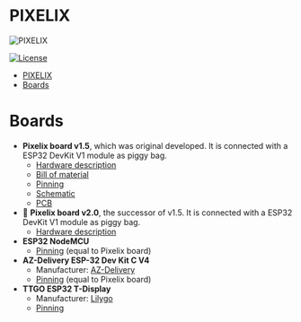 # PIXELIX
![PIXELIX](../images/LogoBlack.png)

[![License](https://img.shields.io/badge/license-MIT-blue.svg)](http://choosealicense.com/licenses/mit/)

- [PIXELIX](#pixelix)
- [Boards](#boards)

# Boards

* **Pixelix board v1.5**, which was original developed. It is connected with a ESP32 DevKit V1 module as piggy bag.
  * [Hardware description](./pixelix/v1.5/ELECTRONIC.md)
  * [Bill of material](./pixelix/v1.5/BOM.md)
  * [Pinning](../../lib/HalLedMatrix/Board.h)
  * [Schematic](./pixelix/v1.5/schematics/)
  * [PCB](./pixelix/v1.5/pcb/)
* :construction: **Pixelix board v2.0**, the successor of v1.5. It is connected with a ESP32 DevKit V1 module as piggy bag.
  * [Hardware description](./pixelix/v2.0/ELECTRONIC.md)
* **ESP32 NodeMCU**
  * [Pinning](../../lib/HalLedMatrix/Board.h) (equal to Pixelix board)
* **AZ-Delivery ESP-32 Dev Kit C V4**
  * Manufacturer: [AZ-Delivery](https://www.az-delivery.de/products/esp-32-dev-kit-c-v4)
  * [Pinning](../../lib/HalLedMatrix/Board.h) (equal to Pixelix board)
* **TTGO ESP32 T-Display**
  * Manufacturer: [Lilygo](http://www.lilygo.cn/prod_view.aspx?TypeId=50033&Id=1126&FId=t3:50033:3)
  * [Pinning](../../lib/HalTtgoTDisplay/Board.h)
